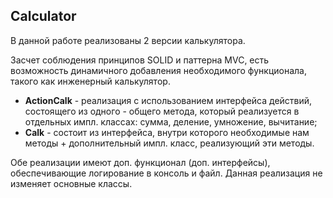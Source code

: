 ## Calculator
В данной работе реализованы 2 версии калькулятора.

Засчет соблюдения принципов SOLID и паттерна MVC, есть возможность динамичного 
добавления необходимого функционала, такого как инженерный калькулятор.

- **ActionCalk** - реализация с использованием интерфейса действий, состоящего
из одного - общего метода, который реализуется в отдельных импл. классах:
сумма, деление, умножение, вычитание;
- **Calk** - состоит из интерфейса, внутри которого необходимые нам методы + дополнительный импл. класс,
реализующий эти методы.

Обе реализации имеют доп. функционал (доп. интерфейсы), обеспечивающие логирование в консоль и файл.
Данная реализация не изменяет основные классы.
